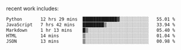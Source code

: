 
<!--<img width="1415" height="100" alt="blu" src="https://github.com/rdsilva01/rdsilva01/assets/101207588/deb060e5-d035-4f09-b511-e3f50605b207">-->

<!-- \> Enthusiastic about developing and building solutions <br>
\> Computer Science and Engineering @ UBI -->

<!-- <a href="https://www.rodrigosilva.live/">personal website</a> 🏁 -->

<!-- ![](https://komarev.com/ghpvc/?username=rdsilva01) -->

recent work includes:
<!--START_SECTION:waka-->

```txt
Python       12 hrs 29 mins  █████████████▓░░░░░░░░░░░   55.01 %
JavaScript   7 hrs 42 mins   ████████▒░░░░░░░░░░░░░░░░   33.94 %
Markdown     1 hr 13 mins    █▒░░░░░░░░░░░░░░░░░░░░░░░   05.40 %
HTML         14 mins         ▒░░░░░░░░░░░░░░░░░░░░░░░░   01.04 %
JSON         13 mins         ▒░░░░░░░░░░░░░░░░░░░░░░░░   00.98 %
```

<!--END_SECTION:waka-->

